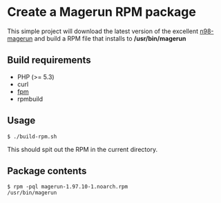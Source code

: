 Create a Magerun RPM package
============================

This simple project will download the latest version of the excellent [n98-magerun](https://github.com/netz98/n98-magerun) and build a RPM file that installs to **/usr/bin/magerun**

## Build requirements

- PHP (>= 5.3)
- curl
- [fpm](https://github.com/jordansissel/fpm)
- rpmbuild

## Usage

    $ ./build-rpm.sh

This should spit out the RPM in the current directory.

## Package contents

    $ rpm -pql magerun-1.97.10-1.noarch.rpm
    /usr/bin/magerun
